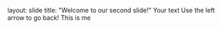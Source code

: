 layout: slide
title: "Welcome to our second slide!"
Your text
Use the left arrow to go back!
This is me
